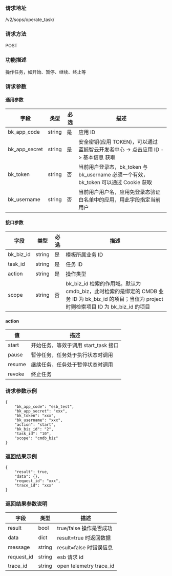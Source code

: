 ### 请求地址

/v2/sops/operate_task/

### 请求方法

POST

### 功能描述

操作任务，如开始、暂停、继续、终止等

### 请求参数

#### 通用参数

|   字段           |  类型       | 必选     |  描述             |
|-----------------|-------------|---------|------------------|
|   bk_app_code   |   string    |   是    |  应用 ID |
|   bk_app_secret |   string    |   是    |  安全密钥(应用 TOKEN)，可以通过 蓝鲸智云开发者中心 -> 点击应用 ID -> 基本信息 获取 |
|   bk_token      |   string    |   否    |  当前用户登录态，bk_token 与 bk_username 必须一个有效，bk_token 可以通过 Cookie 获取  |
|   bk_username   |   string    |   否    |  当前用户用户名，应用免登录态验证白名单中的应用，用此字段指定当前用户              |

#### 接口参数

| 字段          |  类型       | 必选   |  描述             |
|---------------|------------|--------|------------------|
|   bk_biz_id   |   string     |   是   |  模板所属业务 ID |
|   task_id     |   string     |   是   |  任务 ID         |
|   action      |   string     |   是   |  操作类型       |
| scope | string | 否 | bk_biz_id 检索的作用域。默认为 cmdb_biz，此时检索的是绑定的 CMDB 业务 ID 为 bk_biz_id 的项目；当值为 project 时则检索项目 ID 为 bk_biz_id 的项目|

#### action

| 值        | 描述     |
|-----------|----------|
| start     | 开始任务，等效于调用 start_task 接口 |
| pause     | 暂停任务，任务处于执行状态时调用  |
| resume    | 继续任务，任务处于暂停状态时调用  |
| revoke    | 终止任务  |

### 请求参数示例

```plain
{
    "bk_app_code": "esb_test",
    "bk_app_secret": "xxx",
    "bk_token": "xxx",
    "bk_username": "xxx",
    "action": "start",
    "bk_biz_id": "2",
    "task_id": "10",
    "scope": "cmdb_biz"
}
```

### 返回结果示例

```plain
{
    "result": true,
    "data": {},
    "request_id": "xxx",
    "trace_id": "xxx"
}
```

### 返回结果参数说明

| 字段      | 类型      | 描述      |
|-----------|----------|-----------|
|  result      |    bool    |      true/false 操作是否成功     |
|  data        |    dict  |      result=true 时返回数据      |
|  message     |    string  |      result=false 时错误信息     |
|  request_id     |    string  |      esb 请求 id     |
|  trace_id     |    string  |      open telemetry trace_id     |

